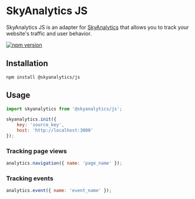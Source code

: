 # SkyAnalytics JS
SkyAnalytics JS is an adapter for [SkyAnalytics](https://github.com/carum98/skyanalytics) that allows you to track your website's traffic and user behavior.

[![npm version](https://badge.fury.io/js/@skyanalytics%2Fjs.svg)](https://badge.fury.io/js/@skyanalytics%2Fjs)

## Installation
```shell
npm install @skyanalytics/js
```

## Usage
```javascript
import skyanalytics from '@skyanalytics/js';

skyanalytics.init({
    key: 'source_key',
    host: 'http://localhost:3000'
});
```

### Tracking page views
```javascript
analytics.navigation({ name: 'page_name' });
```

### Tracking events
```javascript
analytics.event({ name: 'event_name' });
```